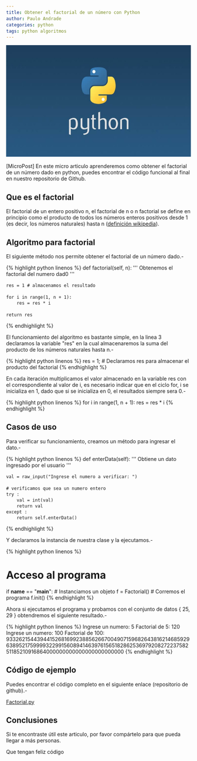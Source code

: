 ```yaml
---
title: Obtener el factorial de un número con Python
author: Paulo Andrade
categories: python
tags: python algoritmos
---
```


![Obtener el factorial de un numero con python](/img/python.jpg)

[MicroPost] En este micro articulo aprenderemos como obtener el factorial de un número dado en python, puedes encontrar el código funcional al final en nuestro repositorio de Github.

## Que es el factorial

El factorial de un entero positivo n, el factorial de n o n factorial se define en principio como el producto de todos los números enteros positivos desde 1 (es decir, los números naturales) hasta n ([definición wikipedia](https://es.wikipedia.org/wiki/Factorial)).

## Algoritmo para factorial

El siguiente método nos permite obtener el factorial de un número dado.-

<ins class="adsbygoogle"
     style="display:block; text-align:center;"
     data-ad-layout="in-article"
     data-ad-format="fluid"
     data-ad-client="ca-pub-0593566584451788"
     data-ad-slot="1426664336"></ins>
<script>
     (adsbygoogle = window.adsbygoogle || []).push({});
</script>

{% highlight python linenos %}
def factorial(self, n):
    '''
    Obtenemos el factorial del numero dad0
    '''

    res = 1 # almacenamos el resultado

    for i in range(1, n + 1):
        res = res * i

    return res
{% endhighlight %}

El funcionamiento del algoritmo es bastante simple, en la linea 3 declaramos la variable "res" en la cual almacenaremos la suma del producto de los números naturales hasta n.-

{% highlight python linenos %}
res = 1; # Declaramos res para almacenar el producto del factorial
{% endhighlight %}

En cada iteración multiplicamos el valor almacenado en la variable res con el correspondiente al valor de i, es necesario indicar que en el ciclo for, i se inicializa en 1, dado que si se inicializa en 0, el resultados siempre sera 0.-

{% highlight python linenos %}
for i in range(1, n + 1):
    res = res * i
{% endhighlight %}

## Casos de uso

Para verificar su funcionamiento, creamos un método para ingresar el dato.-

{% highlight python linenos %}
def enterData(self):
    '''
    Obtiene un dato ingresado por el usuario
    '''

    val = raw_input("Ingrese el numero a verificar: ")

    # verificamos que sea un numero entero
    try :
        val = int(val)
        return val
    except :
        return self.enterData()
{% endhighlight %}

Y declaramos la instancia de nuestra clase y la ejecutamos.-

{% highlight python linenos %}
# Acceso al programa
if __name__ == "__main__":
    # Instanciamos un objeto
    f = Factorial()
    # Corremos el programa
    f.init()
{% endhighlight %}

Ahora si ejecutamos el programa y probamos con el conjunto de datos { 25, 29 } obtendremos el siguiente resultado.-

{% highlight python linenos %}
Ingrese un numero: 5
Factorial de 5: 120
Ingrese un numero: 100
Factorial de 100: 93326215443944152681699238856266700490715968264381621468592963895217599993229915608941463976156518286253697920827223758251185210916864000000000000000000000000
{% endhighlight %}

## Código de ejemplo

Puedes encontrar el código completo en el siguiente enlace (repositorio de github).-

[Factorial.py](https://github.com/Codeandomx/algoritmos-python/blob/master/Factorial.py)

## Conclusiones

Si te encontraste útil este articulo, por favor compártelo para que pueda llegar a más personas.

Que tengan feliz código